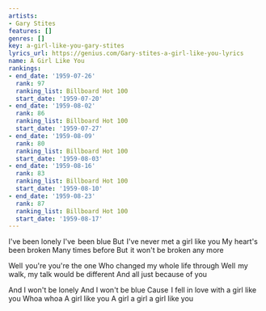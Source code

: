 ```yaml
---
artists:
- Gary Stites
features: []
genres: []
key: a-girl-like-you-gary-stites
lyrics_url: https://genius.com/Gary-stites-a-girl-like-you-lyrics
name: A Girl Like You
rankings:
- end_date: '1959-07-26'
  rank: 97
  ranking_list: Billboard Hot 100
  start_date: '1959-07-20'
- end_date: '1959-08-02'
  rank: 86
  ranking_list: Billboard Hot 100
  start_date: '1959-07-27'
- end_date: '1959-08-09'
  rank: 80
  ranking_list: Billboard Hot 100
  start_date: '1959-08-03'
- end_date: '1959-08-16'
  rank: 83
  ranking_list: Billboard Hot 100
  start_date: '1959-08-10'
- end_date: '1959-08-23'
  rank: 87
  ranking_list: Billboard Hot 100
  start_date: '1959-08-17'
---
```

I've been lonely
I've  been blue
But  I've never met a girl like you
My heart's been broken
Many times before
But  it won't be broken any more

Well  you're you're the one
Who changed my whole life through
Well  my walk, my talk would be different
And all just because of you

And I won't be lonely
And I won't be blue
Cause  I fell in love with a girl like you
Whoa whoa
A girl like you
A girl a girl a girl like you
